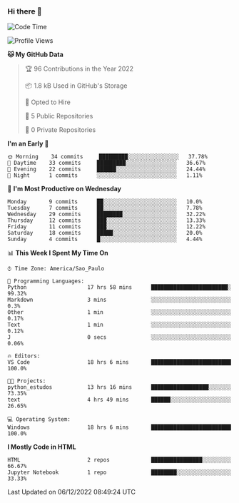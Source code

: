 ### Hi there 👋

<!--
**igabriel-gb/igabriel-gb** is a ✨ _special_ ✨ repository because its `README.md` (this file) appears on your GitHub profile.

Here are some ideas to get you started:

- 🔭 I’m currently working on ...
- 🌱 I’m currently learning ...
- 👯 I’m looking to collaborate on ...
- 🤔 I’m looking for help with ...
- 💬 Ask me about ...
- 📫 How to reach me: ...
- 😄 Pronouns: ...
- ⚡ Fun fact: ...
-->

<!--START_SECTION:waka-->
![Code Time](http://img.shields.io/badge/Code%20Time-58%20hrs%2046%20mins-blue)

![Profile Views](http://img.shields.io/badge/Profile%20Views-0-blue)

**🐱 My GitHub Data** 

> 🏆 96 Contributions in the Year 2022
 > 
> 📦 1.8 kB Used in GitHub's Storage 
 > 
> 💼 Opted to Hire
 > 
> 📜 5 Public Repositories 
 > 
> 🔑 0 Private Repositories  
 > 
**I'm an Early 🐤** 

```text
🌞 Morning    34 commits     █████████░░░░░░░░░░░░░░░░   37.78% 
🌇 Daytime    33 commits     █████████░░░░░░░░░░░░░░░░   36.67% 
🌃 Evening    22 commits     ██████░░░░░░░░░░░░░░░░░░░   24.44% 
🌙 Night      1 commits      ░░░░░░░░░░░░░░░░░░░░░░░░░   1.11%

```
📅 **I'm Most Productive on Wednesday** 

```text
Monday       9 commits      ██░░░░░░░░░░░░░░░░░░░░░░░   10.0% 
Tuesday      7 commits      ██░░░░░░░░░░░░░░░░░░░░░░░   7.78% 
Wednesday    29 commits     ████████░░░░░░░░░░░░░░░░░   32.22% 
Thursday     12 commits     ███░░░░░░░░░░░░░░░░░░░░░░   13.33% 
Friday       11 commits     ███░░░░░░░░░░░░░░░░░░░░░░   12.22% 
Saturday     18 commits     █████░░░░░░░░░░░░░░░░░░░░   20.0% 
Sunday       4 commits      █░░░░░░░░░░░░░░░░░░░░░░░░   4.44%

```


📊 **This Week I Spent My Time On** 

```text
⌚︎ Time Zone: America/Sao_Paulo

💬 Programming Languages: 
Python                   17 hrs 58 mins      ████████████████████████░   99.32% 
Markdown                 3 mins              ░░░░░░░░░░░░░░░░░░░░░░░░░   0.3% 
Other                    1 min               ░░░░░░░░░░░░░░░░░░░░░░░░░   0.17% 
Text                     1 min               ░░░░░░░░░░░░░░░░░░░░░░░░░   0.12% 
J                        0 secs              ░░░░░░░░░░░░░░░░░░░░░░░░░   0.06%

🔥 Editors: 
VS Code                  18 hrs 6 mins       █████████████████████████   100.0%

🐱‍💻 Projects: 
python_estudos           13 hrs 16 mins      ██████████████████░░░░░░░   73.35% 
text                     4 hrs 49 mins       ██████░░░░░░░░░░░░░░░░░░░   26.65%

💻 Operating System: 
Windows                  18 hrs 6 mins       █████████████████████████   100.0%

```

**I Mostly Code in HTML** 

```text
HTML                     2 repos             ████████████████░░░░░░░░░   66.67% 
Jupyter Notebook         1 repo              ████████░░░░░░░░░░░░░░░░░   33.33%

```



 Last Updated on 06/12/2022 08:49:24 UTC
<!--END_SECTION:waka-->
